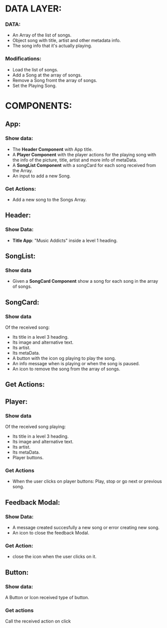 # DATA LAYER:

### DATA:

- An Array of the list of songs.
- Object song with title, artist and other metadata info.
- The song info that it's actually playing.

### Modifications:

- Load the list of songs.
- Add a Song at the array of songs.
- Remove a Song fromt the array of songs.
- Set the Playing Song.

# COMPONENTS:

## App:

### Show data:

- The **Header Component** with App title.
- A **Player Component** with the player actions for the playing song with the info of the picture, title, artist and more info of metaData.
- A **SongList Component** with a songCard for each song received from the Array.
- An input to add a new Song.

### Get Actions:

- Add a new song to the Songs Array.

## Header:

### Show Data:

- **Title App**: "Music Addicts" inside a level 1 heading.

## SongList:

### Show data

- Given a **SongCard Component** show a song for each song in the array of songs.

## SongCard:

### Show data

Of the received song:

- Its title in a level 3 heading.
- Its image and alternative text.
- Its artist.
- Its metaData.
- A button with the icon og playing to play the song.
- An info message when is playing or when the song is paused.
- An icon to remove the song from the array of songs.

## Get Actions:

## Player:

### Show data

Of the received song playing:

- Its title in a level 3 heading.
- Its image and alternative text.
- Its artist.
- Its metaData.
- Player buttons.

### Get Actions

- When the user clicks on player buttons: Play, stop or go next or previous song.

## Feedback Modal:

### Show Data:

- A message created succesfully a new song or error creating new song.
- An icon to close the feedback Modal.

### Get Action:

- close the icon when the user clicks on it.

## Button:

### Show data:

A Button or Icon received type of button.

### Get actions

Call the received action on click
